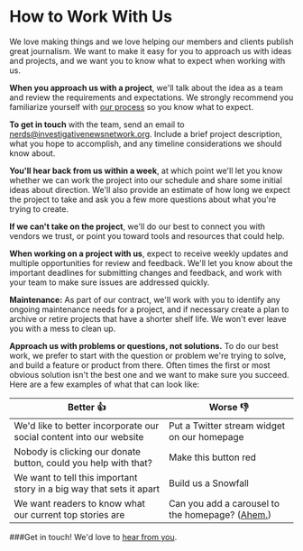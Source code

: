 # How to Work With Us

We love making things and we love helping our members and clients publish great journalism. We want to make it easy for you to approach us with ideas and projects, and we want you to know what to expect when working with us.

**When you approach us with a project**, we'll talk about the idea as a team and review the requirements and expectations. We strongly recommend you familiarize yourself with [our process](https://github.com/INN/docs/blob/master/how-we-work/process.md) so you know what to expect. 

**To get in touch** with the team, send an email to [nerds@investigativenewsnetwork.org](mailto:nerds@investigativenewsnetwork.org). Include a brief project description, what you hope to accomplish, and any timeline considerations we should know about.

**You'll hear back from us within a week**, at which point we'll let you know whether we can work the project into our schedule and share some initial ideas about direction. We'll also provide an estimate of how long we expect the project to take and ask you a few more questions about what you're trying to create.

**If we can't take on the project**, we'll do our best to connect you with vendors we trust, or point you toward tools and resources that could help.

**When working on a project with us**, expect to receive weekly updates and multiple opportunities for review and feedback. We'll let you know about the important deadlines for submitting changes and feedback, and work with your team to make sure issues are addressed quickly.

**Maintenance:** As part of our contract, we'll work with you to identify any ongoing maintenance needs for a project, and if necessary create a plan to archive or retire projects that have a shorter shelf life. We won't ever leave you with a mess to clean up.

**Approach us with problems or questions, not solutions.** To do our best work, we prefer to start with the question or problem we're trying to solve, and build a feature or product from there. Often times the first or most obvious solution isn't the best one and we want to make sure you succeed. Here are a few examples of what that can look like:
  

Better :thumbsup: | Worse :thumbsdown:    |
------------      | ------------- | 
We'd like to better incorporate our social content into our website | Put a Twitter stream widget on our homepage | 
Nobody is clicking our donate button, could you help with that? | Make this button red  | 
We want to tell this important story in a big way that sets it apart | Build us a Snowfall  | 
We want readers to know what our current top stories are     | Can you add a carousel to the homepage? ([Ahem.](http://shouldiuseacarousel.com/))  | 

###Get in touch!
We'd love to [hear from you](mailto:nerds@investigativenewsnetwork.org).



